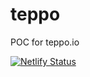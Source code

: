 # teppo
POC for teppo.io



[![Netlify Status](https://api.netlify.com/api/v1/badges/4f1afd27-abe1-4c38-95c9-c55672200145/deploy-status)](https://app.netlify.com/sites/teppo-poc-85d989/deploys)

